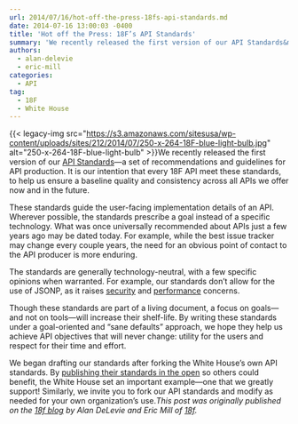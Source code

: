```yaml
---
url: 2014/07/16/hot-off-the-press-18fs-api-standards.md
date: 2014-07-16 13:00:03 -0400
title: 'Hot off the Press: 18F’s API Standards'
summary: 'We recently released the first version of our API Standards&mdash;a set of recommendations and guidelines for API production. It is our intention that every 18F API meet these standards, to help us ensure a baseline quality and consistency across all APIs we offer now and in the future. These standards guide'
authors:
  - alan-delevie
  - eric-mill
categories:
  - API
tag:
  - 18F
  - White House
---
```


{{< legacy-img src="https://s3.amazonaws.com/sitesusa/wp-content/uploads/sites/212/2014/07/250-x-264-18F-blue-light-bulb.jpg" alt="250-x-264-18F-blue-light-bulb" >}}We recently released the first version of our [API Standards](https://github.com/18F/api-standards)—a set of recommendations and guidelines for API production. It is our intention that every 18F API meet these standards, to help us ensure a baseline quality and consistency across all APIs we offer now and in the future.

These standards guide the user-facing implementation details of an API. Wherever possible, the standards prescribe a goal instead of a specific technology. What was once universally recommended about APIs just a few years ago may be dated today. For example, while the best issue tracker may change every couple years, the need for an obvious point of contact to the API producer is more enduring.

The standards are generally technology-neutral, with a few specific opinions when warranted. For example, our standards don’t allow for the use of JSONP, as it raises [security](https://en.wikipedia.org/wiki/JSONP#Security_concerns) and [performance](https://gist.github.com/tmcw/6244497#practical-concerns) concerns.

Though these standards are part of a living document, a focus on goals—and not on tools—will increase their shelf-life. By writing these standards under a goal-oriented and “sane defaults” approach, we hope they help us achieve API objectives that will never change: utility for the users and respect for their time and effort.

We began drafting our standards after forking the White House’s own API standards. By [publishing their standards in the open](https://github.com/WhiteHouse/api-standards) so others could benefit, the White House set an important example—one that we greatly support! Similarly, we invite you to fork our API standards and modify as needed for your own organization’s use._This post was originally published on the [18f blog](https://18f.gsa.gov/) by Alan DeLevie and Eric Mill of [18f](https://18f.gsa.gov/)._